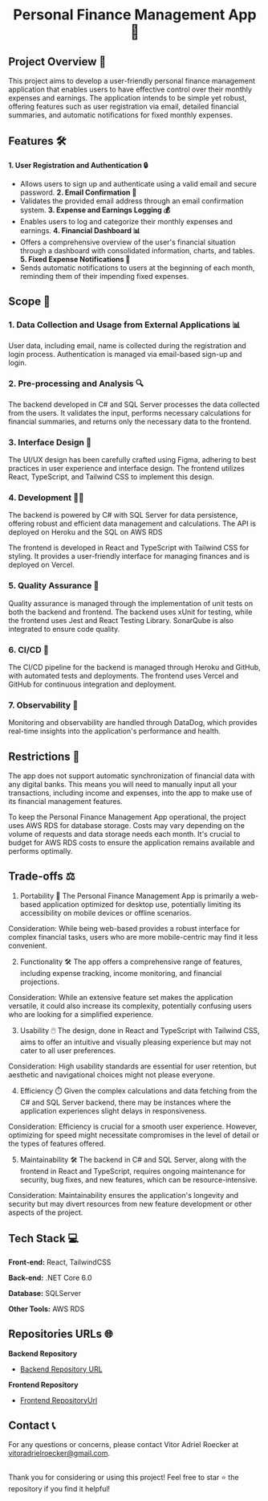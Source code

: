 <h1 align="center">Personal Finance Management App 🏦</h1>

## Project Overview 📝
This project aims to develop a user-friendly personal finance management application that enables users to have effective control over their monthly expenses and earnings. The application intends to be simple yet robust, offering features such as user registration via email, detailed financial summaries, and automatic notifications for fixed monthly expenses.

## Features 🛠️

**1. User Registration and Authentication 🔒**
  - Allows users to sign up and authenticate using a valid email and secure password.
**2. Email Confirmation 📧**
  - Validates the provided email address through an email confirmation system.
**3. Expense and Earnings Logging 💰**
  - Enables users to log and categorize their monthly expenses and earnings.
**4. Financial Dashboard 📊**
  - Offers a comprehensive overview of the user's financial situation through a dashboard with consolidated information, charts, and tables.
**5. Fixed Expense Notifications 📅**
  - Sends automatic notifications to users at the beginning of each month, reminding them of their impending fixed expenses.

## Scope 🎯

### 1.  Data Collection and Usage from External Applications 📊

User data, including email, name is collected during the registration and login process. Authentication is managed via email-based sign-up and login.

### 2. Pre-processing and Analysis 🔍
The backend developed in C# and SQL Server processes the data collected from the users. It validates the input, performs necessary calculations for financial summaries, and returns only the necessary data to the frontend.

### 3. Interface Design 🎨
The UI/UX design has been carefully crafted using Figma, adhering to best practices in user experience and interface design. The frontend utilizes React, TypeScript, and Tailwind CSS to implement this design.

### 4. Development 👨‍💻
The backend is powered by C# with SQL Server for data persistence, offering robust and efficient data management and calculations. The API is deployed on Heroku and the SQL on AWS RDS

The frontend is developed in React and TypeScript with Tailwind CSS for styling. It provides a user-friendly interface for managing finances and is deployed on Vercel.

### 5. Quality Assurance 🧪
Quality assurance is managed through the implementation of unit tests on both the backend and frontend. The backend uses xUnit for testing, while the frontend uses Jest and React Testing Library. SonarQube is also integrated to ensure code quality.

### 6. CI/CD 🔄
The CI/CD pipeline for the backend is managed through Heroku and GitHub, with automated tests and deployments. The frontend uses Vercel and GitHub for continuous integration and deployment.

### 7. Observability 👀
Monitoring and observability are handled through DataDog, which provides real-time insights into the application's performance and health.

## Restrictions 🚫
The app does not support automatic synchronization of financial data with any digital banks. This means you will need to manually input all your transactions, including income and expenses, into the app to make use of its financial management features.

To keep the Personal Finance Management App operational, the project uses AWS RDS for database storage. Costs may vary depending on the volume of requests and data storage needs each month. It's crucial to budget for AWS RDS costs to ensure the application remains available and performs optimally.


## Trade-offs ⚖️
1. Portability 📱
The Personal Finance Management App is primarily a web-based application optimized for desktop use, potentially limiting its accessibility on mobile devices or offline scenarios.

Consideration: While being web-based provides a robust interface for complex financial tasks, users who are more mobile-centric may find it less convenient.

2. Functionality 🛠️
The app offers a comprehensive range of features, including expense tracking, income monitoring, and financial projections.

Consideration: While an extensive feature set makes the application versatile, it could also increase its complexity, potentially confusing users who are looking for a simplified experience.

3. Usability 🖱️
The design, done in React and TypeScript with Tailwind CSS, aims to offer an intuitive and visually pleasing experience but may not cater to all user preferences.

Consideration: High usability standards are essential for user retention, but aesthetic and navigational choices might not please everyone.

4. Efficiency ⏱️
Given the complex calculations and data fetching from the C# and SQL Server backend, there may be instances where the application experiences slight delays in responsiveness.

Consideration: Efficiency is crucial for a smooth user experience. However, optimizing for speed might necessitate compromises in the level of detail or the types of features offered.

5. Maintainability 🛠️
The backend in C# and SQL Server, along with the frontend in React and TypeScript, requires ongoing maintenance for security, bug fixes, and new features, which can be resource-intensive.

Consideration: Maintainability ensures the application's longevity and security but may divert resources from new feature development or other aspects of the project.

## Tech Stack 💻

**Front-end:** React, TailwindCSS

**Back-end:** .NET Core 6.0

**Database:** SQLServer

**Other Tools:** AWS RDS

## Repositories URLs 🌐
**Backend Repository**
 - [Backend Repository URL](https://github.com/VitorRoecker/expense-control-portfolio-backend)
 
**Frontend Repository**
 - [Frontend RepositoryUrl](https://github.com/VitorRoecker/expense-control-portfolio-frontend)


## Contact 📞
For any questions or concerns, please contact Vitor Adriel Roecker at vitoradrielroecker@gmail.com.

##
Thank you for considering or using this project! Feel free to star ⭐ the repository if you find it helpful!
